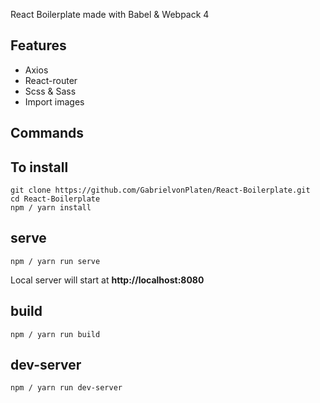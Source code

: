 React Boilerplate made with Babel & Webpack 4

## Features
* Axios
* React-router
* Scss & Sass
* Import images

## Commands

**To install**
------
```
git clone https://github.com/GabrielvonPlaten/React-Boilerplate.git
cd React-Boilerplate
npm / yarn install
```
serve
------
```
npm / yarn run serve
```


Local server will start at **http://localhost:8080**

build
------
```
npm / yarn run build
```

dev-server
------
```
npm / yarn run dev-server
```



